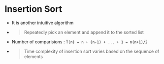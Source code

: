 # Insertion Sort

* It is another intuitive algorithm
* > Repeatedly pick an element and append it to the sorted list
* Number of comparisions : `T(n) = n + (n-1) + ... + 1 = n(n+1)/2`
* > Time complexity of insertion sort varies based on the sequence of elements
